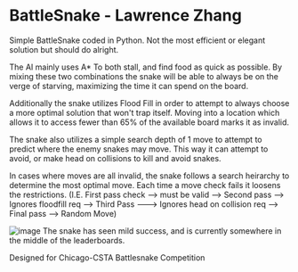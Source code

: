 # BattleSnake - Lawrence Zhang

Simple BattleSnake coded in Python. Not the most efficient or elegant solution but should do alright.

The AI mainly uses A* To both stall, and find food as quick as possible. By mixing these two combinations the snake will be able to always be on the verge of starving, maximizing the time it can spend on the board.

Additionally the snake utilizes Flood Fill in order to attempt to always choose a more optimal solution that won't trap itself. Moving into a location which allows it to access fewer than 65% of the available board marks it as invalid. 

The snake also utilizes a simple search depth of 1 move to attempt to predict where the enemy snakes may move. This way it can attempt to avoid, or make head on collisions to kill and avoid snakes.

In cases where moves are all invalid, the snake follows a search heirarchy to determine the most optimal move. Each time a move check fails it loosens the restrictions. (I.E. First pass check --> must be valid --> Second pass --> Ignores floodfill req --> Third Pass ---> Ignores head on collision req --> Final pass --> Random Move)

![image](https://user-images.githubusercontent.com/41242144/120031860-ff215c80-bfbe-11eb-9de6-8cc1d5f4365b.png)
The snake has seen mild success, and is currently somewhere in the middle of the leaderboards. 



Designed for Chicago-CSTA Battlesnake Competition

